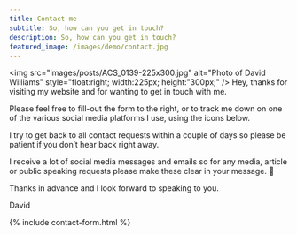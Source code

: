 ```yaml
---
title: Contact me
subtitle: So, how can you get in touch?
description: So, how can you get in touch?
featured_image: /images/demo/contact.jpg
---
```


<img src="images/posts/ACS_0139-225x300.jpg" alt="Photo of David Williams" style="float:right; width:225px; height:"300px;" />
Hey, thanks for visiting my website and for wanting to get in touch with me.

Please feel free to fill-out the form to the right, or to track me down on one of the various social media platforms I use, using the icons below.

I try to get back to all contact requests within a couple of days so please be patient if you don’t hear back right away.

I receive a lot of social media messages and emails so for any media, article or public speaking requests please make these clear in your message. 🙂

Thanks in advance and I look forward to speaking to you.

David

{% include contact-form.html %}
